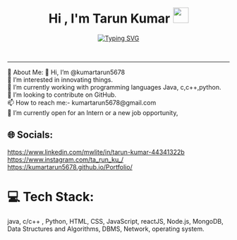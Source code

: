 <h1 align="center"><b>Hi , I'm Tarun Kumar </b><img src="https://media.giphy.com/media/hvRJCLFzcasrR4ia7z/giphy.gif" width="35"></h1>
<!--  -->
<p align="center">
  <a href="https://git.io/typing-svg"><img src="https://readme-typing-svg.demolab.com?font=Fira+Code&pause=1000&width=435&lines=Namaste%2C+Welcome+to+Tarun's+Profile+;Active+Learner%2C+Fullstack+Developer+AI&ML" alt="Typing SVG" /></a>
</p>
<br>
<hr>
💫 About Me:
👋 Hi, I’m @kumartarun5678<br>👀 I’m interested in innovating things.<br>🌱 I’m currently working with programming languages Java, c,c++,python.<br>💞️ I’m looking to contribute on GitHub.<br>📫 How to reach me:- kumartarun5678@gmail.com<br>🚀 I’m currently open for an Intern or a new job opportunity, 


## 🌐 Socials:
https://www.linkedin.com/mwlite/in/tarun-kumar-44341322b <br>
https://www.instagram.com/ta_run_ku_/ <br>
https://kumartarun5678.github.io/Portfolio/

# 💻 Tech Stack:
java, c/c++ , Python, HTML, CSS, JavaScript, reactJS, Node.js, MongoDB, Data Structures and Algorithms, DBMS, Network, operating system.

	

